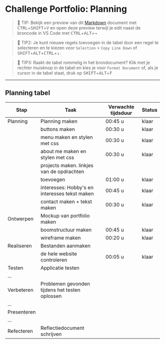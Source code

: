 # Challenge Portfolio: Planning

> :rocket: TIP: Bekijk een preview van dit [Markdown](https://guides.github.com/features/mastering-markdown/) document met <kbd>CTRL</kbd>+<kbd>SHIFT</kbd>+<kbd>V</kbd> en open deze preview terwijl je edit naast de broncode in VS Code met <kbd>CTRL</kbd>+<kbd>ALT</kbd>+<kbd>→</kbd>

> :rocket: TIP2: Je kunt nieuwe regels toevoegen in de tabel door een regel te selecteren en te kiezen voor `Selection` > `Copy Line Down` of <kbd>SHIFT</kbd>+<kbd>ALT</kbd>+<kbd>CTRL</kbd>+<kbd>↓</kbd>. 

> :rocket: TIP3: Raakt de tabel rommelig in het brondocument? Klik met je rechter muisknop in de tabel en kies je voor `Format Document` of, als je cursor in de tabel staat, druk op <kbd>SHIFT</kbd>+<kbd>ALT</kbd>+<kbd>F</kbd>

----

## Planning tabel

| Stap        | Taak                                           | Verwachte tijdsduur | Status |
| ----------- | ---------------------------------------------- | ------------------- | ------ |
| Planning    | Planning maken                                 | 00:45 u             | klaar  |
|             | buttons maken                                  | 00:30 u             | klaar  |
|             | menu maken en stylen met css                   | 00:30 u             | klaar  |
|             | about me maken en stylen met css               | 00:30 u             | klaar  |
|             | projects maken. linkjes van de opdrachten      |                     |        |
|             | toevoegen                                      | 01:00 u             | klaar  |
|             | interesses: Hobby's en interesses tekst maken  | 00:45 u             | klaar  |
|             | contact maken + tekst maken                    | 00:30 u             | klaar  |
| Ontwerpen   | Mockup van portfolio maken                     |                     |        |
|             | boomstructuur maken                            | 00:45 u             | klaar  |
|             | wireframe maken                                | 00:20 u             | klaar  |
| Realiseren  | Bestanden aanmaken                             |                     |        |
|             | de hele website controleren                    | 00:05 u             | klaar  |
| Testen      | Applicatie testen                              |                     |        |
| ...         |                                                |                     |        |
| Verbeteren  | Problemen gevonden tijdens het testen oplossen |                     |        |
| ...         |                                                |                     |        |
| Presenteren |                                                |                     |        |
| ...         |                                                |                     |        |
| Refecteren  | Reflectiedocument schrijven                    |                     |        |
